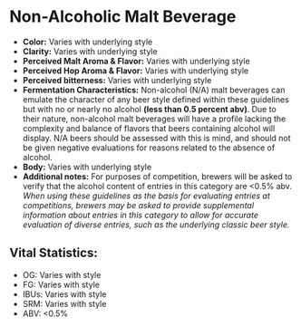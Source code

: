 # Non-Alcoholic Malt Beverage

- **Color:** Varies with underlying style
- **Clarity:** Varies with underlying style
- **Perceived Malt Aroma & Flavor:** Varies with underlying style
- **Perceived Hop Aroma & Flavor:** Varies with underlying style
- **Perceived bitterness:** Varies with underlying style
- **Fermentation Characteristics:** Non-alcohol (N/A) malt beverages can emulate the character of any beer style defined within these guidelines but with no or nearly no alcohol **(less than 0.5 percent abv)**. Due to their nature, non-alcohol malt beverages will have a profile lacking the complexity and balance of flavors that beers containing alcohol will display. N/A beers should be assessed with this is mind, and should not be given negative evaluations for reasons related to the absence of alcohol.
- **Body:** Varies with underlying style
- **Additional notes:** For purposes of competition, brewers will be asked to verify that the alcohol content of entries in this category are <0.5% abv. <br/>
_When using these guidelines as the basis for evaluating entries at competitions, brewers may be asked to provide supplemental information about entries in this category to allow for accurate evaluation of diverse entries, such as the underlying classic beer style._

## Vital Statistics:

- OG: Varies with style 
- FG: Varies with style 
- IBUs: Varies with style 
- SRM: Varies with style 
- ABV: <0.5%
